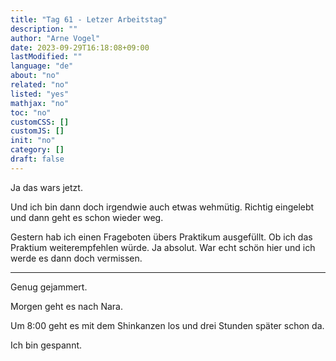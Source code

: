 ```yaml
---
title: "Tag 61 - Letzer Arbeitstag"
description: ""
author: "Arne Vogel"
date: 2023-09-29T16:18:08+09:00
lastModified: ""
language: "de"
about: "no"
related: "no"
listed: "yes"
mathjax: "no"
toc: "no"
customCSS: []
customJS: []
init: "no"
category: []
draft: false
---
```


Ja das wars jetzt.

Und ich bin dann doch irgendwie auch etwas wehmütig.
Richtig eingelebt und dann geht es schon wieder weg.

Gestern hab ich einen Frageboten übers Praktikum ausgefüllt.
Ob ich das Praktium weiterempfehlen würde.
Ja absolut.
War echt schön hier und ich werde es dann doch vermissen.

---

Genug gejammert.

Morgen geht es nach Nara.

Um 8:00 geht es mit dem Shinkanzen los und drei Stunden später schon da.

Ich bin gespannt.

